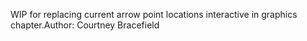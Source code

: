WIP for replacing current arrow point locations interactive in graphics chapter.Author: Courtney Bracefield
